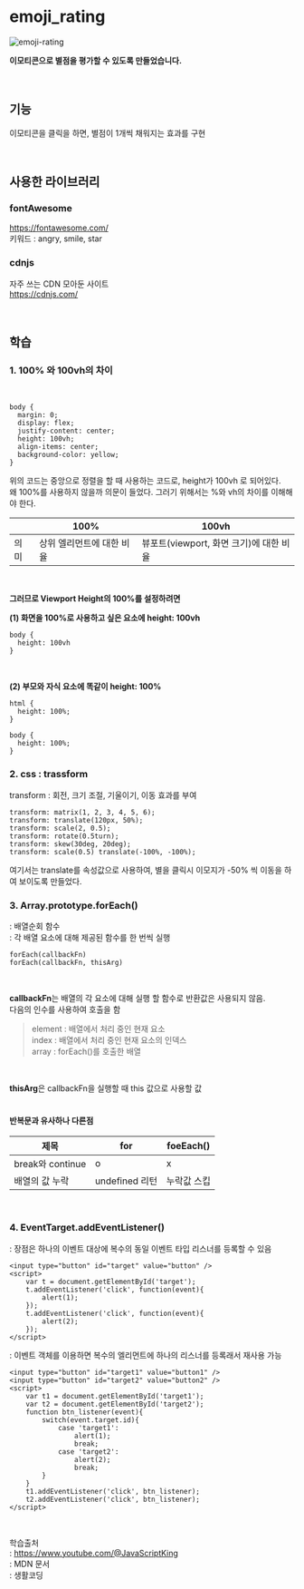 # emoji_rating

![emoji-rating](https://github.com/onhope/emoji_rating/assets/97660780/af67a5f0-3005-4d75-9b63-7ececcb87314)  
    
    
**이모티콘으로 별점을 평가할 수 있도록 만들었습니다.**

<br>

## 기능
이모티콘을 클릭을 하면, 별점이 1개씩 채워지는 효과를 구현

<br>

## 사용한 라이브러리
### fontAwesome  
https://fontawesome.com/  
키워드 : angry, smile, star

### cdnjs    
자주 쓰는 CDN 모아둔 사이트  
https://cdnjs.com/

<br>

## 학습
### 1. 100% 와 100vh의 차이   

<br>

```
body {
  margin: 0;
  display: flex;
  justify-content: center;
  height: 100vh;
  align-items: center;
  background-color: yellow;
}
```

위의 코드는 중앙으로 정렬을 할 때 사용하는 코드로, height가 100vh 로 되어있다.   
왜 100%를 사용하지 않을까 의문이 들었다. 그러기 위해서는 %와 vh의 차이를 이해해야 한다.   

| |100%|100vh|
|------|---|---|
|의미|상위 엘리먼트에 대한 비율|뷰포트(viewport, 화면 크기)에 대한 비율|

<br>

**그러므로 Viewport Height의 100%를 설정하려면**
<br>

**(1) 화면을 100%로 사용하고 싶은 요소에 height: 100vh** 
```
body {
  height: 100vh
}
```

<br>  

**(2) 부모와 자식 요소에 똑같이 height: 100%** 
```
html {
  height: 100%;
}

body { 
  height: 100%;
}
```

### 2. css : trassform

transform : 회전, 크기 조절, 기울이기, 이동 효과를 부여

```
transform: matrix(1, 2, 3, 4, 5, 6);
transform: translate(120px, 50%);
transform: scale(2, 0.5);
transform: rotate(0.5turn);
transform: skew(30deg, 20deg);
transform: scale(0.5) translate(-100%, -100%);
```

여기서는 translate를 속성값으로 사용하여, 별을 클릭시 이모지가 -50% 씩 이동을 하여 보이도록 만들었다. 


### 3. Array.prototype.forEach()
: 배열순회 함수  
: 각 배열 요소에 대해 제공된 함수를 한 번씩 실행
<br>
```
forEach(callbackFn)
forEach(callbackFn, thisArg)
```
<br>

**callbackFn**는 
배열의 각 요소에 대해 실행 할 함수로 반환값은 사용되지 않음.   
다음의 인수를 사용하여 호출을 함
> element : 배열에서 처리 중인 현재 요소  
> index : 배열에서 처리 중인 현재 요소의 인덱스  
> array : forEach()를 호출한 배열
<br>

**thisArg**은 callbackFn을 실행할 때 this 값으로 사용할 값   
<br>  
#### 반복문과 유사하나 다른점 

|제목|for|foeEach()|
|------|---|---|
|break와 continue|o|x|
|배열의 값 누락|undefined 리턴|누락값 스킵|   

<br>    

### 4. EventTarget.addEventListener()   
: 장점은 하나의 이벤트 대상에 복수의 동일 이벤트 타입 리스너를 등록할 수 있음   
```
<input type="button" id="target" value="button" />
<script>
    var t = document.getElementById('target');
    t.addEventListener('click', function(event){
        alert(1);
    });
    t.addEventListener('click', function(event){
        alert(2);
    });
</script>
```
: 이벤트 객체를 이용하면 복수의 엘리먼트에 하나의 리스너를 등록래서 재사용 가능  
```
<input type="button" id="target1" value="button1" />
<input type="button" id="target2" value="button2" />
<script>
    var t1 = document.getElementById('target1');
    var t2 = document.getElementById('target2');
    function btn_listener(event){
        switch(event.target.id){
            case 'target1':
                alert(1);
                break;
            case 'target2':
                alert(2);
                break;
        }
    }
    t1.addEventListener('click', btn_listener);
    t2.addEventListener('click', btn_listener);
</script>
```

<br>  

학습출처   
: https://www.youtube.com/@JavaScriptKing   
: MDN 문서  
: 생활코딩 